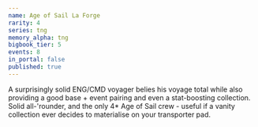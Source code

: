 ```yaml
---
name: Age of Sail La Forge
rarity: 4
series: tng
memory_alpha: tng
bigbook_tier: 5
events: 8
in_portal: false
published: true
---
```


A surprisingly solid ENG/CMD voyager belies his voyage total while also providing a good base + event pairing and even a stat-boosting collection. Solid all-'rounder, and the only 4* Age of Sail crew - useful if a vanity collection ever decides to materialise on your transporter pad.
